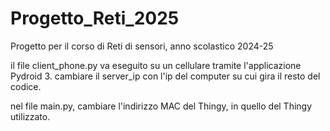 # Progetto_Reti_2025
Progetto per il corso di Reti di sensori, anno scolastico 2024-25

il file client_phone.py va eseguito su un cellulare tramite l'applicazione Pydroid 3.
cambiare il server_ip con l'ip del computer su cui gira il resto del codice.

nel file main.py, cambiare l'indirizzo MAC del Thingy, in quello del Thingy utilizzato.
